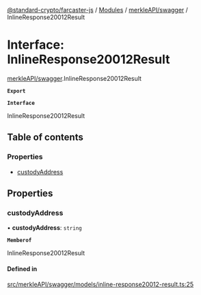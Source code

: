 [@standard-crypto/farcaster-js](../README.md) / [Modules](../modules.md) / [merkleAPI/swagger](../modules/merkleAPI_swagger.md) / InlineResponse20012Result

# Interface: InlineResponse20012Result

[merkleAPI/swagger](../modules/merkleAPI_swagger.md).InlineResponse20012Result

**`Export`**

**`Interface`**

InlineResponse20012Result

## Table of contents

### Properties

- [custodyAddress](merkleAPI_swagger.InlineResponse20012Result.md#custodyaddress)

## Properties

### custodyAddress

• **custodyAddress**: `string`

**`Memberof`**

InlineResponse20012Result

#### Defined in

[src/merkleAPI/swagger/models/inline-response20012-result.ts:25](https://github.com/standard-crypto/farcaster-js/blob/main/src/merkleAPI/swagger/models/inline-response20012-result.ts#L25)
